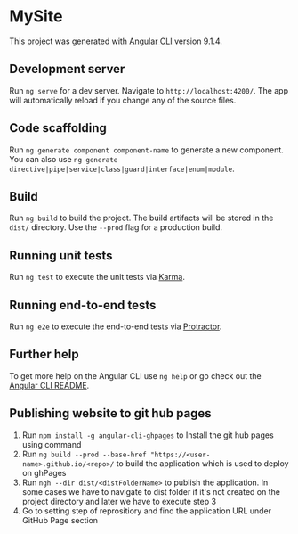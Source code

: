 # MySite

This project was generated with [Angular CLI](https://github.com/angular/angular-cli) version 9.1.4.

## Development server

Run `ng serve` for a dev server. Navigate to `http://localhost:4200/`. The app will automatically reload if you change any of the source files.

## Code scaffolding

Run `ng generate component component-name` to generate a new component. You can also use `ng generate directive|pipe|service|class|guard|interface|enum|module`.

## Build

Run `ng build` to build the project. The build artifacts will be stored in the `dist/` directory. Use the `--prod` flag for a production build.

## Running unit tests

Run `ng test` to execute the unit tests via [Karma](https://karma-runner.github.io).

## Running end-to-end tests

Run `ng e2e` to execute the end-to-end tests via [Protractor](http://www.protractortest.org/).

## Further help

To get more help on the Angular CLI use `ng help` or go check out the [Angular CLI README](https://github.com/angular/angular-cli/blob/master/README.md).

## Publishing website to git hub pages
1. Run `npm install -g angular-cli-ghpages` to Install the git hub pages using command 
2. Run `ng build --prod --base-href "https://<user-name>.github.io/<repo>/` to build the application which is used to deploy on ghPages
3. Run `ngh --dir dist/<distFolderName>` to publish the application. In some cases we have to navigate to dist folder if it's not created on the project directory and later we have to execute step 3
4. Go to setting step of reprositiory and find the application URL under GitHub Page section


